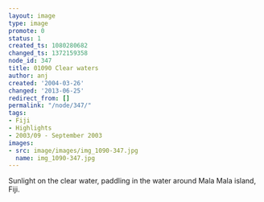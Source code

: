 ```yaml
---
layout: image
type: image
promote: 0
status: 1
created_ts: 1080280682
changed_ts: 1372159358
node_id: 347
title: 01090 Clear waters
author: anj
created: '2004-03-26'
changed: '2013-06-25'
redirect_from: []
permalink: "/node/347/"
tags:
- Fiji
- Highlights
- 2003/09 - September 2003
images:
- src: image/images/img_1090-347.jpg
  name: img_1090-347.jpg
---
```

Sunlight on the clear water, paddling in the water around Mala Mala island, Fiji.
